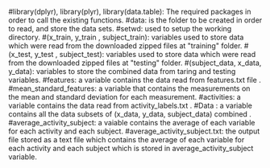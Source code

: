 #library(dplyr), library(plyr), library(data.table): The required packages in order to call the existing functions.
#data: is the folder to be created in order  to read, and store the data sets.
#setwd: used to setup the working directory.
#(x_train, y_train , subject_train): variables used to store data which were read from the downloaded zipped files at "training" folder.
#(x_test, y_test , subject_test): variables used to store data which were read from the downloaded zipped files at "testing" folder.
#(subject_data, x_data, y_data): variables to store the combined data from taring and testing variables.
#features: a variable contains the data read from features.txt file .
#mean_standard_features: a variable that contains the measurements on the mean and standard deviation for each measurement.
#activities: a variable contains the data read from  activity_labels.txt .
#Data : a variable contains all the data subsets of (x_data, y_data, subject_data) combined .
#average_activity_subject: a vaiable contains the average of each variable for each activity and each subject.
#average_activity_subject.txt: the output file stored as a text file which contains the average of each variable for each activity and each subject which is stored in average_activity_subject variable.
